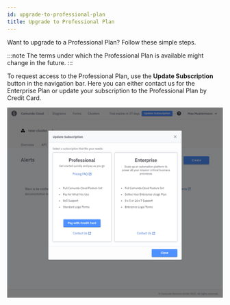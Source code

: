 ```yaml
---
id: upgrade-to-professional-plan
title: Upgrade to Professional Plan
---
```


Want to upgrade to a Professional Plan? Follow these simple steps.

:::note
The terms under which the Professional Plan is available might change in the future.
:::

To request access to the Professional Plan, use the **Update Subscription** button in the navigation bar. Here you can either contact us for the Enterprise Plan or update your subscription to the Professional Plan by Credit Card.

![paid-request](./img/early-access-paid-request.png)
